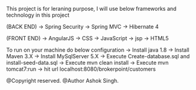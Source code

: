 This project is for leraning purpose, I will use below frameworks and technology in this project

  (BACK END)
-> Spring Security
-> Spring MVC
-> Hibernate 4

  (FRONT END)
-> AngularJS
-> CSS
-> JavaScript
-> jsp
-> HTML5
 
To run on your machine do below configuration
-> Install java 1.8
-> Install Maven 3.X
-> Install MySqlServer 5.X
-> Execute Create-database.sql and install-seed-data.sql
-> Execute mvn clean install 
-> Execute mvn tomcat7:run
-> hit url localhost:8080/brokerpoint/customers
   
@Copyright reserved.
@Author Ashok Singh. 
